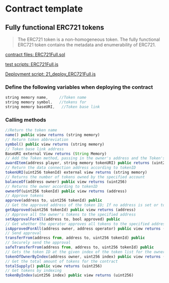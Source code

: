 # Contract template


## Fully functional ERC721 tokens
> The ERC721 token is a non-homogeneous token. The fully functional ERC721 token contains the metadata and enumerability of ERC721.

[contract files: ERC721Full.sol](https://github.com/TxCodeGroup/ContractTemplate/blob/master/contracts/ERC721/ERC721Full.sol)

[test scripts: ERC721Full.js](https://github.com/TxCodeGroup/ContractTemplate/blob/master/test/ERC721/ERC721Full.js)

[Deployment script: 21_deploy_ERC721Full.js](https://github.com/TxCodeGroup/ContractTemplate/blob/master/migrations/21_deploy_ERC721Full.js)

### Define the following variables when deploying the contract
```javascript
string memory name,     //Token name
string memory symbol,   //tokens for
string memory baseURI,   //Token base link
```
### Calling methods
```javascript
//Return the token name
name() public view returns (string memory)
// Return token abbreviation
symbol() public view returns (string memory)
// Token base link address
BaseURI external View returns (String Memory)
// Add the Token method, passing in the owner's address and the Token's data link address
awardItem(address player, string memory tokenURI) public returns (uint256)
// Return the data connection address according to tokenID
tokenURI(uint256 tokenId) external view returns (string memory)
// Returns the number of tokens owned by the specified account
balanceOf(address owner) public view returns (uint256)
// Returns the owner according to tokenID
ownerOf(uint256 tokenId) public view returns (address)
// Approve tokens
approve(address to, uint256 tokenId) public
// Get the approved address of the token ID; If no address is set or tokenID does not exist, zero is returned; .
getApproved(uint256 tokenId) public view returns (address)
// Approve all the owner's tokens to the specified address
setApprovalForAll(address to, bool approved) public
// Get whether the operator approves all tokens to the specified address
isApprovedForAll(address owner, address operator) public view returns (bool)
// Send approval
transferFrom(address from, address to, uint256 tokenId) public
// Securely send the approval
safeTransferFrom(address from, address to, uint256 tokenId) public
// Gets the token ID at the given index of the token list for the owner of the request
tokenOfOwnerByIndex(address owner, uint256 index) public view returns (uint256)
// Get the total amount of tokens for the contract
totalSupply() public view returns (uint256)
// Get tokens by indexing
tokenByIndex(uint256 index) public view returns (uint256)
```
